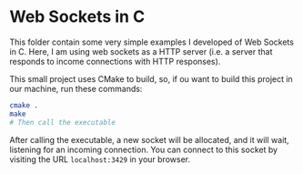 # Web Sockets in C

This folder contain some very simple examples I developed of Web Sockets in C.
Here, I am using web sockets as a HTTP server (i.e. a server that responds to income connections with HTTP responses).

This small project uses CMake to build, so, if ou want to build this project in
our machine, run these commands:

```bash
cmake .
make
# Then call the executable
```

After calling the executable, a new socket will be allocated, and it will
wait, listening for an incoming connection. You can connect to this socket
by visiting the URL `localhost:3429` in your browser.
